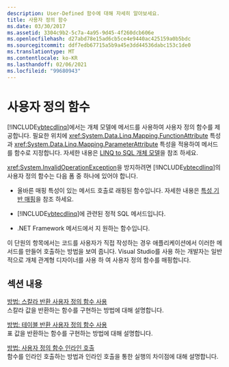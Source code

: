 ```yaml
---
description: User-Defined 함수에 대해 자세히 알아보세요.
title: 사용자 정의 함수
ms.date: 03/30/2017
ms.assetid: 3304c9b2-5c7a-4a95-9d45-4f260dcb606e
ms.openlocfilehash: d27abd78e15ad6cb5ce4e9440ac425159a0b5bdc
ms.sourcegitcommit: ddf7edb67715a5b9a45e3dd44536dabc153c1de0
ms.translationtype: MT
ms.contentlocale: ko-KR
ms.lasthandoff: 02/06/2021
ms.locfileid: "99680943"
---
```

# <a name="user-defined-functions"></a>사용자 정의 함수

[!INCLUDE[vbtecdlinq](../../../../../../includes/vbtecdlinq-md.md)]에서는 개체 모델에 메서드를 사용하여 사용자 정의 함수를 제공합니다. 필요한 위치에 <xref:System.Data.Linq.Mapping.FunctionAttribute> 특성과 <xref:System.Data.Linq.Mapping.ParameterAttribute> 특성을 적용하여 메서드를 함수로 지정합니다. 자세한 내용은 [LINQ to SQL 개체 모델](the-linq-to-sql-object-model.md)을 참조 하세요.  
  
 <xref:System.InvalidOperationException>을 방지하려면 [!INCLUDE[vbtecdlinq](../../../../../../includes/vbtecdlinq-md.md)]의 사용자 정의 함수는 다음 폼 중 하나에 있어야 합니다.  
  
- 올바른 매핑 특성이 있는 메서드 호출로 래핑된 함수입니다. 자세한 내용은 [특성 기반 매핑](attribute-based-mapping.md)을 참조 하세요.  
  
- [!INCLUDE[vbtecdlinq](../../../../../../includes/vbtecdlinq-md.md)]에 관련된 정적 SQL 메서드입니다.  
  
- .NET Framework 메서드에서 지 원하는 함수입니다.  
  
 이 단원의 항목에서는 코드를 사용자가 직접 작성하는 경우 애플리케이션에서 이러한 메서드를 만들어 호출하는 방법을 보여 줍니다. Visual Studio를 사용 하는 개발자는 일반적으로 개체 관계형 디자이너를 사용 하 여 사용자 정의 함수를 매핑합니다.  
  
## <a name="in-this-section"></a>섹션 내용  

 [방법: 스칼라 반환 사용자 정의 함수 사용](how-to-use-scalar-valued-user-defined-functions.md)  
 스칼라 값을 반환하는 함수를 구현하는 방법에 대해 설명합니다.  
  
 [방법: 테이블 반환 사용자 정의 함수 사용](how-to-use-table-valued-user-defined-functions.md)  
 표 값을 반환하는 함수를 구현하는 방법에 대해 설명합니다.  
  
 [방법: 사용자 정의 함수 인라인 호출](how-to-call-user-defined-functions-inline.md)  
 함수를 인라인 호출하는 방법과 인라인 호출을 통한 실행의 차이점에 대해 설명합니다.
